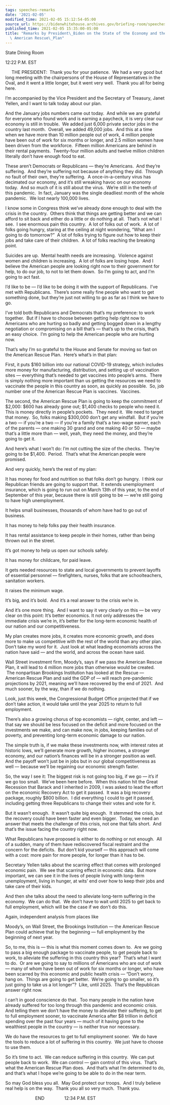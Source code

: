 ```yaml
---
tags: speeches-remarks
date: '2021-02-05'
modified_time: 2021-02-05 15:12:54-05:00
source_url: https://bidenwhitehouse.archives.gov/briefing-room/speeches-remarks/2021/02/05/remarks-by-president-biden-on-the-state-of-the-economy-and-the-need-for-the-american-rescue-plan/
published_time: 2021-02-05 15:35:00-05:00
title: "Remarks by President\_Biden on the State of the Economy and the Need for the\
  \ American Rescue\_Plan"
---
```

 
State Dining Room

12:22 P.M. EST

     THE PRESIDENT:  Thank you for your patience.  We had a very good
but long meeting with the chairpersons of the House of Representatives
in the Oval, and it went a little longer, but it went very well.  Thank
you all for being here.

I’m accompanied by the Vice President and the Secretary of Treasury,
Janet Yellen, and I want to talk today about our plan. 

And the January jobs numbers came out today.  And while we are grateful
for everyone who found work and is earning a paycheck, it is very clear
our economy is still in trouble.  We added just 6,000 private sector
jobs in the country last month.  Overall, we added 49,000 jobs.  And
this at a time when we have more than 10 million people out of work, 4
million people have been out of work for six months or longer, and 2.5
million women have been driven from the workforce.  Fifteen million
Americans are behind in their rental payments.  Twenty-four million
adults and twelve million children literally don’t have enough food to
eat.

These aren’t Democrats or Republicans — they’re Americans.  And they’re
suffering.  And they’re suffering not because of anything they did. 
Through no fault of their own, they’re suffering.  A once-in-a-century
virus has decimated our economy, and it’s still wreaking havoc on our
economy today.  And so much of it is still about the virus.  We’re still
in the teeth of this pandemic.  In fact, January was the single
deadliest month of the whole pandemic.  We lost nearly 100,000 lives.

I know some in Congress think we’ve already done enough to deal with the
crisis in the country.  Others think that things are getting better and
we can afford to sit back and either do a little or do nothing at all. 
That’s not what I see.  I see enormous pain this country.  A lot of
folks out of work.  A lot of folks going hungry, staring at the ceiling
at night wondering, “What am I going to do tomorrow?”  A lot of folks
trying to figure out how to keep their jobs and take care of their
children.  A lot of folks reaching the breaking point. 

Suicides are up.  Mental health needs are increasing.  Violence against
women and children is increasing.  A lot of folks are losing hope.  And
I believe the American people are looking right now to their government
for help, to do our job, to not to let them down.  So I’m going to act,
and I’m going to act fast.

I’d like to be — I’d like to be doing it with the support of
Republicans.  I’ve met with Republicans.  There’s some really fine
people who want to get something done, but they’re just not willing to
go as far as I think we have to go. 

I’ve told both Republicans and Democrats that’s my preference: to work
together.  But if I have to choose between getting help right now to
Americans who are hurting so badly and getting bogged down in a lengthy
negotiation or compromising on a bill that’s — that’s up to the crisis,
that’s an easy choice.  I’m going to help the American people who are
hurting now. 

That’s why I’m so grateful to the House and Senate for moving so fast on
the American Rescue Plan.  Here’s what’s in that plan:

First, it puts $160 billion into our national COVID-19 strategy, which
includes more money for manufacturing, distribution, and setting up of
vaccination sites — everything that’s needed to get vaccines into
people’s arms.  There is simply nothing more important than us getting
the resources we need to vaccinate the people in this country as soon,
as quickly as possible.  So, job number one of the American Rescue Plan
is vaccines.  Vaccines.

The second, the American Rescue Plan is going to keep the commitment of
$2,000: $600 has already gone out; $1,400 checks to people who need it. 
This is money directly in people’s pockets.  They need it.  We need to
target that money.  So, folks making $300,000 don’t get any windfall. 
But if you’re a two — if you’re a two — if you’re a family that’s a
two-wage earner, each of the parents — one making 30 grand and one
making 40 or 50 — maybe that’s a little more than — well, yeah, they
need the money, and they’re going to get it.

And here’s what I won’t do: I’m not cutting the size of the checks. 
They’re going to be $1,400.  Period.  That’s what the American people
were promised.

And very quickly, here’s the rest of my plan:

It has money for food and nutrition so that folks don’t go hungry.  I
think our Republican friends are going to support that.  It extends
unemployment insurance, which is going to run out on March 13th of this
year, to the end of September of this year, because there is still going
to be — we’re still going to have high unemployment. 

It helps small businesses, thousands of whom have had to go out of
business. 

It has money to help folks pay their health insurance.

It has rental assistance to keep people in their homes, rather than
being thrown out in the street.

It’s got money to help us open our schools safely.

It has money for childcare, for paid leave. 

It gets needed resources to state and local governments to prevent
layoffs of essential personnel — firefighters, nurses, folks that are
schoolteachers, sanitation workers.

It raises the minimum wage. 

It’s big, and it’s bold.  And it’s a real answer to the crisis we’re
in. 

And it’s one more thing.  And I want to say it very clearly on this — be
very clear on this point: It’s better economics. It not only addresses
the immediate crisis we’re in, it’s better for the long-term economic
health of our nation and our competitiveness. 

My plan creates more jobs, it creates more economic growth, and does
more to make us competitive with the rest of the world than any other
plan.  Don’t take my word for it.  Just look at what leading economists
across the nation have said — and the world, and across the ocean have
said. 

Wall Street investment firm, Moody’s, says if we pass the American
Rescue Plan, it will lead to 4 million more jobs than otherwise would be
created.  The nonpartisan Brookings Institution has looked at the Rescue
— American Rescue Plan and said the GDP of — will reach pre-pandemic
projections by 2021, meaning we’ll have recovered by the end of 2021. 
And much sooner, by the way, than if we do nothing.

Look, just this week, the Congressional Budget Office projected that if
we don’t take action, it would take until the year 2025 to return to
full employment. 

There’s also a growing chorus of top economists — right, center, and
left — that say we should be less focused on the deficit and more
focused on the investments we make, and can make now, in jobs, keeping
families out of poverty, and preventing long-term economic damage to our
nation.

The simple truth is, if we make these investments now, with interest
rates at historic lows, we’ll generate more growth, higher incomes, a
stronger economy, and our nation’s finances will be in a stronger
position as well.  And the payoff won’t just be in jobs but in our
global competitiveness as well — because we’ll be regaining our economic
strength faster.

So, the way I see it: The biggest risk is not going too big, if we go —
it’s if we go too small.  We’ve been here before.  When this nation hit
the Great Recession that Barack and I inherited in 2009, I was asked to
lead the effort on the economic Recovery Act to get it passed.  It was a
big recovery package, roughly $800 billion.  I did everything I could to
get it passed, including getting three Republicans to change their votes
and vote for it. 

But it wasn’t enough.  It wasn’t quite big enough.  It stemmed the
crisis, but the recovery could have been faster and even bigger.  Today,
we need an answer that meets the challenge of this crisis, not one that
falls short.  And that’s the issue facing the country right now. 

What Republicans have proposed is either to do nothing or not enough. 
All of a sudden, many of them have rediscovered fiscal restraint and the
concern for the deficits.  But don’t kid yourself — this approach will
come with a cost: more pain for more people, for longer than it has to
be.

Secretary Yellen talks about the scarring effect that comes with
prolonged economic pain.  We see that scarring effect in economic data. 
But more important, we can see it in the lives of people living with
long-term unemployment, living in hunger, at wits’ end over how to keep
their jobs and take care of their kids.

And then she talks about the need to alleviate long-term suffering in
the economy.  We can do that.  We don’t have to wait until 2025 to get
back to full employment, which will be the case if we don’t do this.

Again, independent analysis from places like

Moody’s, on Wall Street, the Brookings Institution — the American Rescue
Plan could achieve that by the beginning — full employment by the
beginning of next year.

So, to me, this is — this is what this moment comes down to.  Are we
going to pass a big enough package to vaccinate people, to get people
back to work, to alleviate the suffering in this country this year? 
That’s what I want to do.  Or are we going to say to millions of
Americans who are out of work — many of whom have been out of work for
six months or longer, who have been scarred by this economic and public
health crisis — “Don’t worry, hang on.  Things are going to get better. 
We’re going to go smaller, so it’s just going to take us a lot longer”? 
Like, until 2025.  That’s the Republican answer right now.

I can’t in good conscience do that.  Too many people in the nation have
already suffered for too long through this pandemic and economic
crisis.  And telling them we don’t have the money to alleviate their
suffering, to get to full employment sooner, to vaccinate America after
$8 trillion in deficit spending over the past four years — much of it
having gone to the wealthiest people in the country — is neither true
nor necessary.

We do have the resources to get to full employment sooner.  We do have
the tools to reduce a lot of suffering in this country.  We just have to
choose to use them.

So it’s time to act.  We can reduce suffering in this country.  We can
put people back to work.  We can control — gain control of this virus. 
That’s what the American Rescue Plan does.  And that’s what I’m
determined to do, and that’s what I hope we’re going to be able to do in
the near term.

So may God bless you all.  May God protect our troops.  And I truly
believe real help is on the way.  Thank you all so very much.  Thank
you.

                        END                12:34 P.M. EST
